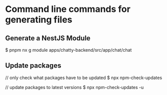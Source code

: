 # Command line commands for generating files

## Generate a NestJS Module

$ pnpm nx g module apps/chatty-backend/src/app/chat/chat

## Update packages

// only check what packages have to be updated
$ npx npm-check-updates

// update packages to latest versions
$ npx npm-check-updates -u
